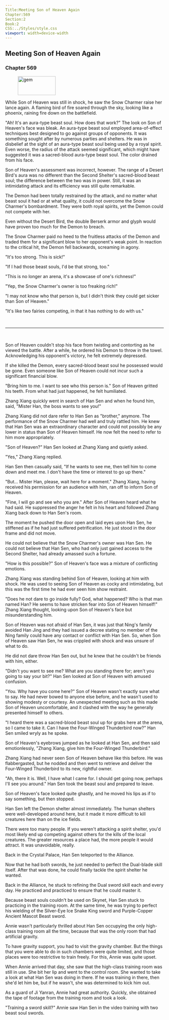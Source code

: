 ```yaml
---
Title:Meeting Son of Heaven Again 
Chapter:569 
Section:2 
Book:2 
CSS:../Styles/style.css 
viewport: width=device-width
---
```

  
## Meeting Son of Heaven Again
### Chapter 569
  
<figure>
	<img src="../Images/gem.gif" alt="gem" id="gem" width="120" height="60" />
</figure>
  

  
While Son of Heaven was still in shock, he saw the Snow Charmer raise her lance again. A flaming bird of fire soared through the sky, looking like a phoenix, raining fire down on the battlefield.

"Ah! It's an aura-type beast soul. How does that work?" The look on Son of Heaven's face was bleak. An aura-type beast soul employed area-of-effect techniques best designed to go against groups of opponents. It was something sought after by numerous parties and shelters. He was in disbelief at the sight of an aura-type beast soul being used by a royal spirit. Even worse, the radius of the attack seemed significant, which might have suggested it was a sacred-blood aura-type beast soul. The color drained from his face.

Son of Heaven's assessment was incorrect, however. The range of a Desert Bird's aura was no different than the Second Shelter's sacred-blood beast soul; the difference between the two was in power. Still, it was an intimidating attack and its efficiency was still quite remarkable.

The Demon had been totally restrained by the attack, and no matter what beast soul it had or at what quality, it could not overcome the Snow Charmer's bombardment. They were both royal spirits, yet the Demon could not compete with her.

Even without the Desert Bird, the double Berserk armor and glyph would have proven too much for the Demon to breach.

The Snow Charmer paid no heed to the fruitless attacks of the Demon and traded them for a significant blow to her opponent's weak point. In reaction to the critical hit, the Demon fell backwards, screaming in agony.

"It's too strong. This is sick!"

"If I had those beast souls, I'd be that strong, too."

"This is no longer an arena, it's a showcase of one's richness!"

"Yep, the Snow Charmer's owner is too freaking rich!"

"I may not know who that person is, but I didn't think they could get sicker than Son of Heaven."

"It's like two fairies competing, in that it has nothing to do with us."

<br>

*****

<br>

Son of Heaven couldn't stop his face from twisting and contorting as he viewed the battle. After a while, he ordered his Demon to throw in the towel. Acknowledging his opponent's victory, he felt extremely depressed.

If she killed the Demon, every sacred-blood beast soul he possessed would be gone. Even someone like Son of Heaven could not incur such a significant financial blow.

"Bring him to me. I want to see who this person is." Son of Heaven gritted his teeth. From what had just happened, he felt humiliated.

Zhang Xiang quickly went in search of Han Sen and when he found him, said, "Mister Han, the boss wants to see you!"

Zhang Xiang did not dare refer to Han Sen as "brother," anymore. The performance of the Snow Charmer had well and truly rattled him. He knew that Han Sen was an extraordinary character and could not possibly be any lower in status than Son of Heaven himself. He now felt the need to refer to him more appropriately.

"Son of Heaven?" Han Sen looked at Zhang Xiang and quietly asked.

"Yes," Zhang Xiang replied.

Han Sen then casually said, "If he wants to see me, then tell him to come down and meet me. I don't have the time or interest to go up there."

"But... Mister Han, please, wait here for a moment." Zhang Xiang, having received his permission for an audience with him, ran off to inform Son of Heaven.

"Fine, I will go and see who you are." After Son of Heaven heard what he had said. He suppressed the anger he felt in his heart and followed Zhang Xiang back down to Han Sen's room.

The moment he pushed the door open and laid eyes upon Han Sen, he stiffened as if he had just suffered petrification. He just stood in the door frame and did not move.

He could not believe that the Snow Charmer's owner was Han Sen. He could not believe that Han Sen, who had only just gained access to the Second Shelter, had already amassed such a fortune.

"How is this possible?" Son of Heaven's face was a mixture of conflicting emotions.

Zhang Xiang was standing behind Son of Heaven, looking at him with shock. He was used to seeing Son of Heaven as cocky and intimidating, but this was the first time he had ever seen him show restraint.

"Does he not dare to go inside fully? God, what happened? Who is that man named Han? He seems to have stricken fear into Son of Heaven himself!" Zhang Xiang thought, looking upon Son of Heaven's face but misunderstanding him.

Son of Heaven was not afraid of Han Sen, it was just that Ning's family avoided Han Jing and they had issued a decree stating no member of the Ning family could have any contact or conflict with Han Sen. So, when Son of Heaven saw Han Sen, he was crippled with shock and was unsure of what to do.

He did not dare throw Han Sen out, but he knew that he couldn't be friends with him, either.

"Didn't you want to see me? What are you standing there for; aren't you going to say your bit?" Han Sen looked at Son of Heaven with amused confusion.

"You. Why have you come here?" Son of Heaven wasn't exactly sure what to say. He had never bowed to anyone else before, and he wasn't used to showing modesty or courtesy. An unexpected meeting such as this made Son of Heaven uncomfortable, and it clashed with the way he generally presented himself to others.

"I heard there was a sacred-blood beast soul up for grabs here at the arena, so I came to take it. Can I have the Four-Winged Thunderbird now?" Han Sen smiled wryly as he spoke.

Son of Heaven's eyebrows jumped as he looked at Han Sen, and then said emotionlessly, "Zhang Xiang, give him the Four-Winged Thunderbird."

Zhang Xiang had never seen Son of Heaven behave like this before. He was flabbergasted, but he nodded and then went to retrieve and deliver the Four-Winged Thunderbird to its new, rightful owner.

"Ah, there it is. Well, I have what I came for. I should get going now, perhaps I'll see you around." Han Sen took the beast soul and prepared to leave.

Son of Heaven's face looked quite ghastly, and he moved his lips as if to say something, but then stopped.

Han Sen left the Demon shelter almost immediately. The human shelters were well-developed around here, but it made it more difficult to kill creatures here than on the ice fields.

There were too many people. If you weren't attacking a spirit shelter, you'd most likely end up competing against others for the kills of the local creatures. The greater resources a place had, the more people it would attract. It was unavoidable, really.

Back in the Crystal Palace, Han Sen teleported to the Alliance.

Now that he had both swords, he just needed to perfect the Dual-blade skill itself. After that was done, he could finally tackle the spirit shelter he wanted.

Back in the Alliance, he stuck to refining the Dual sword skill each and every day. He practiced and practiced to ensure that he could master it.

Because beast souls couldn't be used on Skynet, Han Sen stuck to practicing in the training room. At the same time, he was trying to perfect his wielding of the Silver-Eye Ice Snake King sword and Purple-Copper Ancient Mascot Beast sword.

Annie wasn't particularly thrilled about Han Sen occupying the only high-class training room all the time, because that was the only room that had artificial gravity.

To have gravity support, you had to visit the gravity chamber. But the things that you were able to do in such chambers were quite limited, and those places were too restrictive to train freely. For this, Annie was quite upset.

When Annie arrived that day, she saw that the high-class training room was still in use. She bit her lip and went to the control room. She wanted to take a look at what Han Sen was doing in there. If he was training in there, then she'd let him be, but if he wasn't, she was determined to kick him out.

As a guard of Ji Yanran, Annie had great authority. Quickly, she obtained the tape of footage from the training room and took a look.

"Training a sword skill?" Annie saw Han Sen in the video training with two beast soul swords.